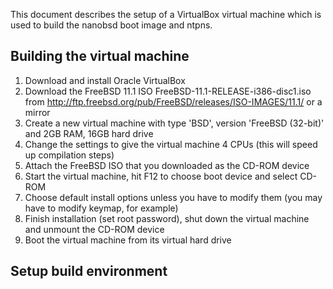 This document describes the setup of a VirtualBox virtual machine which is used to build the nanobsd boot image and ntpns.

## Building the virtual machine

1. Download and install Oracle VirtualBox
2. Download the FreeBSD 11.1 ISO FreeBSD-11.1-RELEASE-i386-disc1.iso from http://ftp.freebsd.org/pub/FreeBSD/releases/ISO-IMAGES/11.1/ or a mirror
3. Create a new virtual machine with type 'BSD', version 'FreeBSD (32-bit)' and 2GB RAM, 16GB hard drive
4. Change the settings to give the virtual machine 4 CPUs (this will speed  up compilation steps)
5. Attach the FreeBSD ISO that you downloaded as the CD-ROM device
6. Start the virtual machine, hit F12 to choose boot device and select CD-ROM
7. Choose default install options unless you have to modify them (you may have to modify keymap, for example)
8. Finish installation (set root password), shut down the virtual machine and unmount the CD-ROM device
9. Boot the virtual machine from its virtual hard drive

## Setup build environment




